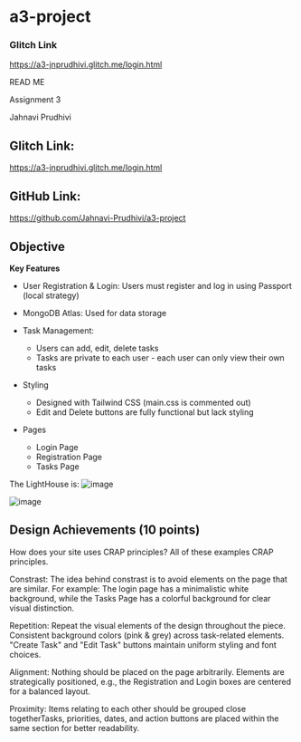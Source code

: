 # a3-project


### Glitch Link 
https://a3-jnprudhivi.glitch.me/login.html

READ ME

Assignment 3

Jahnavi Prudhivi

## Glitch Link:

https://a3-jnprudhivi.glitch.me/login.html


## GitHub Link:

https://github.com/Jahnavi-Prudhivi/a3-project


## Objective

**Key Features**
- User Registration & Login: Users must register and log in using Passport (local strategy)
- MongoDB Atlas: Used for data storage
- Task Management:
	- Users can add, edit, delete tasks
	- Tasks are private to each user - each user can only view their own tasks
- Styling
	- Designed with Tailwind CSS (main.css is commented out)
	- Edit and Delete buttons are fully functional but lack styling

- Pages
	- Login Page
	- Registration Page
	- Tasks Page


The LightHouse is:
![image](https://github.com/user-attachments/assets/785a793b-4df8-4f6f-bbf1-c20151236fa9)



![image](https://github.com/user-attachments/assets/83cbe1b5-e39d-4ece-b99a-c54d0af3a25f)





## Design Achievements (10 points)

How does your site uses CRAP principles?
All of these examples CRAP principles.

Constrast: The idea behind constrast is to avoid elements on the page that are similar. For example: The login page has a minimalistic white background, while the Tasks Page has a colorful background for clear visual distinction.


Repetition: Repeat the visual elements of the design throughout the piece. Consistent background colors (pink & grey) across task-related elements. "Create Task" and "Edit Task" buttons maintain uniform styling and font choices.


Alignment: Nothing should be placed on the page arbitrarily. Elements are strategically positioned, e.g., the Registration and Login boxes are centered for a balanced layout.


Proximity: Items relating to each other should be grouped close togetherTasks, priorities, dates, and action buttons are placed within the same section for better readability.



